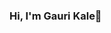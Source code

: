### Hi, I'm Gauri Kale👋

<!--
**gauri207/gauri207** is a ✨ _special_ ✨ repository because its `README.md` (this file) appears on your GitHub profile.

Here are some ideas to get you started:

- 🔭 I’m currently working on ...
- 🌱 I’m currently learning ...
- 👯 I’m looking to collaborate on ...
- 🤔 I’m looking for help with ...
- 💬 Ask me about ...
- 📫 How to reach me: ...Linkdin @gauri kale
- 😄 Pronouns: ...
- ⚡ Fun fact: ...
-->
